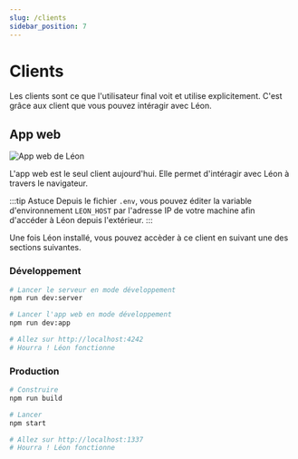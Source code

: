 ```yaml
---
slug: /clients
sidebar_position: 7
---
```


# Clients

Les clients sont ce que l'utilisateur final voit et utilise explicitement. C'est grâce aux client que vous pouvez intéragir avec Léon.

## App web

![App web de Léon](/img/guide/web-app_client_fr.png "App web de Léon")

L'app web est le seul client aujourd'hui. Elle permet d'intéragir avec Léon à travers le navigateur.

:::tip Astuce
Depuis le fichier `.env`, vous pouvez éditer la variable d'environnement `LEON_HOST` par l'adresse IP de votre machine afin d'accéder à Léon depuis l'extérieur.
:::

Une fois Léon installé, vous pouvez accèder à ce client en suivant une des sections suivantes.

### Développement

```bash
# Lancer le serveur en mode développement
npm run dev:server

# Lancer l'app web en mode développement
npm run dev:app

# Allez sur http://localhost:4242
# Hourra ! Léon fonctionne
```

### Production

```bash
# Construire
npm run build

# Lancer
npm start

# Allez sur http://localhost:1337
# Hourra ! Léon fonctionne
```
